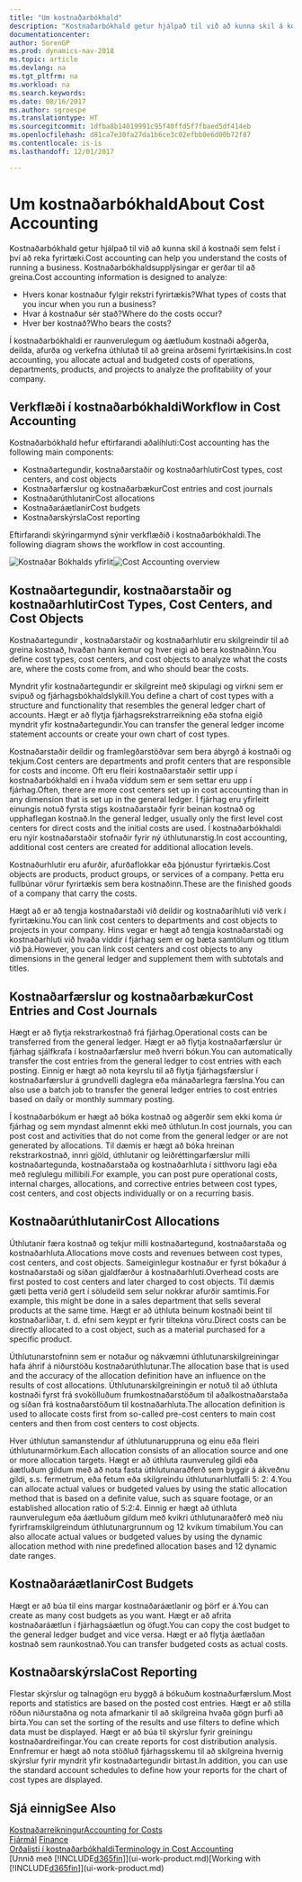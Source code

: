 ```yaml
---
title: "Um kostnaðarbókhald"
description: "Kostnaðarbókhald getur hjálpað til við að kunna skil á kostnaði sem felst í því að reka fyrirtæki."
documentationcenter: 
author: SorenGP
ms.prod: dynamics-nav-2018
ms.topic: article
ms.devlang: na
ms.tgt_pltfrm: na
ms.workload: na
ms.search.keywords: 
ms.date: 08/16/2017
ms.author: sgroespe
ms.translationtype: HT
ms.sourcegitcommit: 1dfba8b14019991c95f40ffd5f7fbaed5df414eb
ms.openlocfilehash: d81ca7e30fa27da1b6ce3c02efbb0e6d00b72f87
ms.contentlocale: is-is
ms.lasthandoff: 12/01/2017

---
```

# <a name="about-cost-accounting"></a><span data-ttu-id="f4fee-103">Um kostnaðarbókhald</span><span class="sxs-lookup"><span data-stu-id="f4fee-103">About Cost Accounting</span></span>
<span data-ttu-id="f4fee-104">Kostnaðarbókhald getur hjálpað til við að kunna skil á kostnaði sem felst í því að reka fyrirtæki.</span><span class="sxs-lookup"><span data-stu-id="f4fee-104">Cost accounting can help you understand the costs of running a business.</span></span> <span data-ttu-id="f4fee-105">Kostnaðarbókhaldsupplýsingar er gerðar til að greina.</span><span class="sxs-lookup"><span data-stu-id="f4fee-105">Cost accounting information is designed to analyze:</span></span>  

-   <span data-ttu-id="f4fee-106">Hvers konar kostnaður fylgir rekstri fyrirtækis?</span><span class="sxs-lookup"><span data-stu-id="f4fee-106">What types of costs that you incur when you run a business?</span></span>  
-   <span data-ttu-id="f4fee-107">Hvar á kostnaður sér stað?</span><span class="sxs-lookup"><span data-stu-id="f4fee-107">Where do the costs occur?</span></span>  
-   <span data-ttu-id="f4fee-108">Hver ber kostnað?</span><span class="sxs-lookup"><span data-stu-id="f4fee-108">Who bears the costs?</span></span>  

<span data-ttu-id="f4fee-109">Í kostnaðarbókhaldi er raunverulegum og áætluðum kostnaði aðgerða, deilda, afurða og verkefna úthlutað til að greina arðsemi fyrirtækisins.</span><span class="sxs-lookup"><span data-stu-id="f4fee-109">In cost accounting, you allocate actual and budgeted costs of operations, departments, products, and projects to analyze the profitability of your company.</span></span>  

## <a name="workflow-in-cost-accounting"></a><span data-ttu-id="f4fee-110">Verkflæði í kostnaðarbókhaldi</span><span class="sxs-lookup"><span data-stu-id="f4fee-110">Workflow in Cost Accounting</span></span>  
<span data-ttu-id="f4fee-111">Kostnaðarbókhald hefur eftirfarandi aðalíhluti:</span><span class="sxs-lookup"><span data-stu-id="f4fee-111">Cost accounting has the following main components:</span></span>  

-   <span data-ttu-id="f4fee-112">Kostnaðartegundir, kostnaðarstaðir og kostnaðarhlutir</span><span class="sxs-lookup"><span data-stu-id="f4fee-112">Cost types, cost centers, and cost objects</span></span>  
-   <span data-ttu-id="f4fee-113">Kostnaðarfærslur og kostnaðarbækur</span><span class="sxs-lookup"><span data-stu-id="f4fee-113">Cost entries and cost journals</span></span>  
-   <span data-ttu-id="f4fee-114">Kostnaðarúthlutanir</span><span class="sxs-lookup"><span data-stu-id="f4fee-114">Cost allocations</span></span>  
-   <span data-ttu-id="f4fee-115">Kostnaðaráætlanir</span><span class="sxs-lookup"><span data-stu-id="f4fee-115">Cost budgets</span></span>
-   <span data-ttu-id="f4fee-116">Kostnaðarskýrsla</span><span class="sxs-lookup"><span data-stu-id="f4fee-116">Cost reporting</span></span>  

<span data-ttu-id="f4fee-117">Eftirfarandi skýringarmynd sýnir verkflæðið í kostnaðarbókhaldi.</span><span class="sxs-lookup"><span data-stu-id="f4fee-117">The following diagram shows the workflow in cost accounting.</span></span>  

<span data-ttu-id="f4fee-118">![Kostnaðar Bókhalds yfirlit](media/costaccountingoverview.png "KostnaðarBóhaldsYfirlit")</span><span class="sxs-lookup"><span data-stu-id="f4fee-118">![Cost Accounting overview](media/costaccountingoverview.png "CostAccountingOverview")</span></span>  

## <a name="cost-types-cost-centers-and-cost-objects"></a><span data-ttu-id="f4fee-119">Kostnaðartegundir, kostnaðarstaðir og kostnaðarhlutir</span><span class="sxs-lookup"><span data-stu-id="f4fee-119">Cost Types, Cost Centers, and Cost Objects</span></span>  
<span data-ttu-id="f4fee-120">Kostnaðartegundir , kostnaðarstaðir og kostnaðarhlutir eru skilgreindir til að greina kostnað, hvaðan hann kemur og hver eigi að bera kostnaðinn.</span><span class="sxs-lookup"><span data-stu-id="f4fee-120">You define cost types, cost centers, and cost objects to analyze what the costs are, where the costs come from, and who should bear the costs.</span></span>  

<span data-ttu-id="f4fee-121">Myndrit yfir kostnaðartegundir er skilgreint með skipulagi og virkni sem er svipuð og fjárhagsbókhaldslykill.</span><span class="sxs-lookup"><span data-stu-id="f4fee-121">You define a chart of cost types with a structure and functionality that resembles the general ledger chart of accounts.</span></span> <span data-ttu-id="f4fee-122">Hægt er að flytja fjárhagsrekstrarreikning eða stofna eigið myndrit yfir kostnaðartegundir.</span><span class="sxs-lookup"><span data-stu-id="f4fee-122">You can transfer the general ledger income statement accounts or create your own chart of cost types.</span></span>  

<span data-ttu-id="f4fee-123">Kostnaðarstaðir deildir og framlegðarstöðvar sem bera ábyrgð á kostnaði og tekjum.</span><span class="sxs-lookup"><span data-stu-id="f4fee-123">Cost centers are departments and profit centers that are responsible for costs and income.</span></span> <span data-ttu-id="f4fee-124">Oft eru fleiri kostnaðarstaðir settir upp í kostnaðarbókhaldi en í hvaða víddum sem er sem settar eru upp í fjárhag.</span><span class="sxs-lookup"><span data-stu-id="f4fee-124">Often, there are more cost centers set up in cost accounting than in any dimension that is set up in the general ledger.</span></span> <span data-ttu-id="f4fee-125">Í fjárhag eru yfirleitt einungis notuð fyrsta stigs kostnaðarstaðir fyrir beinan kostnað og upphaflegan kostnað.</span><span class="sxs-lookup"><span data-stu-id="f4fee-125">In the general ledger, usually only the first level cost centers for direct costs and the initial costs are used.</span></span> <span data-ttu-id="f4fee-126">Í kostnaðarbókhaldi eru nýir kostnaðarstaðir stofnaðir fyrir ný úthlutunarstig.</span><span class="sxs-lookup"><span data-stu-id="f4fee-126">In cost accounting, additional cost centers are created for additional allocation levels.</span></span>  

<span data-ttu-id="f4fee-127">Kostnaðurhlutir eru afurðir, afurðaflokkar eða þjónustur fyrirtækis.</span><span class="sxs-lookup"><span data-stu-id="f4fee-127">Cost objects are products, product groups, or services of a company.</span></span> <span data-ttu-id="f4fee-128">Þetta eru fullbúnar vörur fyrirtækis sem bera kostnaðinn.</span><span class="sxs-lookup"><span data-stu-id="f4fee-128">These are the finished goods of a company that carry the costs.</span></span>  

<span data-ttu-id="f4fee-129">Hægt að er að tengja kostnaðarstaði við deildir og kostnaðaríhluti við verk í fyrirtækinu.</span><span class="sxs-lookup"><span data-stu-id="f4fee-129">You can link cost centers to departments and cost objects to projects in your company.</span></span> <span data-ttu-id="f4fee-130">Hins vegar er hægt að tengja kostnaðarstaði og kostnaðarhluti við hvaða víddir í fjárhag sem er og bæta samtölum og titlum við þá.</span><span class="sxs-lookup"><span data-stu-id="f4fee-130">However, you can link cost centers and cost objects to any dimensions in the general ledger and supplement them with subtotals and titles.</span></span>  

## <a name="cost-entries-and-cost-journals"></a><span data-ttu-id="f4fee-131">Kostnaðarfærslur og kostnaðarbækur</span><span class="sxs-lookup"><span data-stu-id="f4fee-131">Cost Entries and Cost Journals</span></span>  
<span data-ttu-id="f4fee-132">Hægt er að flytja rekstrarkostnað frá fjárhag.</span><span class="sxs-lookup"><span data-stu-id="f4fee-132">Operational costs can be transferred from the general ledger.</span></span> <span data-ttu-id="f4fee-133">Hægt er að flytja kostnaðarfærslur úr fjárhag sjálfkrafa í kostnaðarfærslur með hverri bókun.</span><span class="sxs-lookup"><span data-stu-id="f4fee-133">You can automatically transfer the cost entries from the general ledger to cost entries with each posting.</span></span> <span data-ttu-id="f4fee-134">Einnig er hægt að nota keyrslu til að flytja fjárhagsfærslur í kostnaðarfærslur á grundvelli daglegra eða mánaðarlegra færslna.</span><span class="sxs-lookup"><span data-stu-id="f4fee-134">You can also use a batch job to transfer the general ledger entries to cost entries based on daily or monthly summary posting.</span></span>  

<span data-ttu-id="f4fee-135">Í kostnaðarbókum er hægt að bóka kostnað og aðgerðir sem ekki koma úr fjárhag og sem myndast almennt ekki með úthlutun.</span><span class="sxs-lookup"><span data-stu-id="f4fee-135">In cost journals, you can post cost and activities that do not come from the general ledger or are not generated by allocations.</span></span> <span data-ttu-id="f4fee-136">Til dæmis er hægt að bóka hreinan rekstrarkostnað, innri gjöld, úthlutanir og leiðréttingarfærslur milli kostnaðartegunda, kostnaðarstaða og kostnaðarhluta í sitthvoru lagi eða með reglulegu millibili.</span><span class="sxs-lookup"><span data-stu-id="f4fee-136">For example, you can post pure operational costs, internal charges, allocations, and corrective entries between cost types, cost centers, and cost objects individually or on a recurring basis.</span></span>  

## <a name="cost-allocations"></a><span data-ttu-id="f4fee-137">Kostnaðarúthlutanir</span><span class="sxs-lookup"><span data-stu-id="f4fee-137">Cost Allocations</span></span>  
<span data-ttu-id="f4fee-138">Úthlutanir færa kostnað og tekjur milli kostnaðartegund, kostnaðarstaða og kostnaðarhluta.</span><span class="sxs-lookup"><span data-stu-id="f4fee-138">Allocations move costs and revenues between cost types, cost centers, and cost objects.</span></span> <span data-ttu-id="f4fee-139">Sameiginlegur kostnaður er fyrst bókaður á kostnaðarstaði og síðan gjaldfærður á kostnaðarhluti.</span><span class="sxs-lookup"><span data-stu-id="f4fee-139">Overhead costs are first posted to cost centers and later charged to cost objects.</span></span> <span data-ttu-id="f4fee-140">Til dæmis gæti þetta verið gert í söludeild sem selur nokkrar afurðir samtímis.</span><span class="sxs-lookup"><span data-stu-id="f4fee-140">For example, this might be done in a sales department that sells several products at the same time.</span></span> <span data-ttu-id="f4fee-141">Hægt er að úthluta beinum kostnaði beint til kostnaðarliðar, t. d. efni sem keypt er fyrir tiltekna vöru.</span><span class="sxs-lookup"><span data-stu-id="f4fee-141">Direct costs can be directly allocated to a cost object, such as a material purchased for a specific product.</span></span>  

<span data-ttu-id="f4fee-142">Úthlutunarstofninn sem er notaður og nákvæmni úthlutunarskilgreiningar hafa áhrif á niðurstöðu kostnaðarúthlutunar.</span><span class="sxs-lookup"><span data-stu-id="f4fee-142">The allocation base that is used and the accuracy of the allocation definition have an influence on the results of cost allocations.</span></span> <span data-ttu-id="f4fee-143">Úthlutunarskilgreiningin er notuð til að úthluta kostnaði fyrst frá svokölluðum frumkostnaðarstöðum til aðalkostnaðarstaða og síðan frá kostnaðarstöðum til kostnaðarhluta.</span><span class="sxs-lookup"><span data-stu-id="f4fee-143">The allocation definition is used to allocate costs first from so-called pre-cost centers to main cost centers and then from cost centers to cost objects.</span></span>  

<span data-ttu-id="f4fee-144">Hver úthlutun samanstendur af úthlutunaruppruna og einu eða fleiri úthlutunarmörkum.</span><span class="sxs-lookup"><span data-stu-id="f4fee-144">Each allocation consists of an allocation source and one or more allocation targets.</span></span> <span data-ttu-id="f4fee-145">Hægt er að úthluta raunveruleg gildi eða áætluðum gildum með að nota fasta úthlutunaraðferð sem byggir á ákveðnu gildi, s.s. fermetrum, eða fetum eða skilgreindu úthlutunarhlutfalli 5: 2: 4.</span><span class="sxs-lookup"><span data-stu-id="f4fee-145">You can allocate actual values or budgeted values by using the static allocation method that is based on a definite value, such as square footage, or an established allocation ratio of 5:2:4.</span></span> <span data-ttu-id="f4fee-146">Einnig er hægt að úthluta raunverulegum eða áætluðum gildum með kvikri úthlutunaraðferð með níu fyrirframskilgreindum úthlutunargrunnum og 12 kvikum tímabilum.</span><span class="sxs-lookup"><span data-stu-id="f4fee-146">You can also allocate actual values or budgeted values by using the dynamic allocation method with nine predefined allocation bases and 12 dynamic date ranges.</span></span>  

## <a name="cost-budgets"></a><span data-ttu-id="f4fee-147">Kostnaðaráætlanir</span><span class="sxs-lookup"><span data-stu-id="f4fee-147">Cost Budgets</span></span>  
<span data-ttu-id="f4fee-148">Hægt er að búa til eins margar kostnaðaráætlanir og þörf er á.</span><span class="sxs-lookup"><span data-stu-id="f4fee-148">You can create as many cost budgets as you want.</span></span> <span data-ttu-id="f4fee-149">Hægt er að afrita kostnaðaráætlun í fjárhagsáætlun og öfugt.</span><span class="sxs-lookup"><span data-stu-id="f4fee-149">You can copy the cost budget to the general ledger budget and vice versa.</span></span> <span data-ttu-id="f4fee-150">Hægt er að flytja áætlaðan kostnað sem raunkostnað.</span><span class="sxs-lookup"><span data-stu-id="f4fee-150">You can transfer budgeted costs as actual costs.</span></span>  

## <a name="cost-reporting"></a><span data-ttu-id="f4fee-151">Kostnaðarskýrsla</span><span class="sxs-lookup"><span data-stu-id="f4fee-151">Cost Reporting</span></span>  
<span data-ttu-id="f4fee-152">Flestar skýrslur og talnagögn eru byggð á bókuðum kostnaðurfærslum.</span><span class="sxs-lookup"><span data-stu-id="f4fee-152">Most reports and statistics are based on the posted cost entries.</span></span> <span data-ttu-id="f4fee-153">Hægt er að stilla röðun niðurstaðna og nota afmarkanir til að skilgreina hvaða gögn þurfi að birta.</span><span class="sxs-lookup"><span data-stu-id="f4fee-153">You can set the sorting of the results and use filters to define which data must be displayed.</span></span> <span data-ttu-id="f4fee-154">Hægt er að búa til skýrslur fyrir greiningu kostnaðardreifingar.</span><span class="sxs-lookup"><span data-stu-id="f4fee-154">You can create reports for cost distribution analysis.</span></span> <span data-ttu-id="f4fee-155">Ennfremur er hægt að nota stöðluð fjárhagsskemu til að skilgreina hvernig skýrslur fyrir myndrit yfir kostnaðartegundir birtast.</span><span class="sxs-lookup"><span data-stu-id="f4fee-155">In addition, you can use the standard account schedules to define how your reports for the chart of cost types are displayed.</span></span>  

## <a name="see-also"></a><span data-ttu-id="f4fee-156">Sjá einnig</span><span class="sxs-lookup"><span data-stu-id="f4fee-156">See Also</span></span>  
 [<span data-ttu-id="f4fee-157">Kostnaðarreikningur</span><span class="sxs-lookup"><span data-stu-id="f4fee-157">Accounting for Costs</span></span>](finance-manage-cost-accounting.md)  
 <span data-ttu-id="f4fee-158">[Fjármál](finance.md) </span><span class="sxs-lookup"><span data-stu-id="f4fee-158">[Finance](finance.md) </span></span>  
 [<span data-ttu-id="f4fee-159">Orðalisti í kostnaðarbókhaldi</span><span class="sxs-lookup"><span data-stu-id="f4fee-159">Terminology in Cost Accounting</span></span>](finance-terminology-in-cost-accounting.md)  
 <span data-ttu-id="f4fee-160">[Unnið með [!INCLUDE[d365fin](includes/d365fin_md.md)]](ui-work-product.md)</span><span class="sxs-lookup"><span data-stu-id="f4fee-160">[Working with [!INCLUDE[d365fin](includes/d365fin_md.md)]](ui-work-product.md)</span></span>

